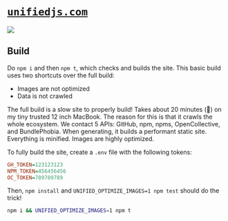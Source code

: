 <!-- lint ignore first-heading-level -->

# [`unifiedjs.com`][site]

[![][screenshot]][site]

## Build

Do `npm i` and then `npm t`, which checks and builds the site.
This basic build uses two shortcuts over the full build:

* Images are not optimized
* Data is not crawled

The full build is a slow site to properly build!
Takes about 20 minutes (🤯) on my tiny trusted 12 inch MacBook.
The reason for this is that it crawls the whole ecosystem.
We contact 5 APIs: GitHub, npm, npms, OpenCollective, and BundlePhobia.
When generating, it builds a performant static site.
Everything is minified.
Images are highly optimized.

To fully build the site, create a `.env` file with the following tokens:

```ini
GH_TOKEN=123123123
NPM_TOKEN=456456456
OC_TOKEN=789789789
```

Then, `npm install` and `UNIFIED_OPTIMIZE_IMAGES=1 npm test` should do the
trick!

```sh
npm i && UNIFIED_OPTIMIZE_IMAGES=1 npm t
```

[site]: https://unifiedjs.com

[screenshot]: screenshot.png
